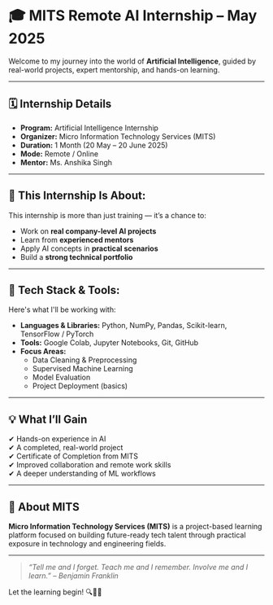 # 🎓 MITS Remote AI Internship – May 2025

Welcome to my journey into the world of **Artificial Intelligence**, guided by real-world projects, expert mentorship, and hands-on learning.

---

## 🗓️ Internship Details

- **Program:** Artificial Intelligence Internship  
- **Organizer:** Micro Information Technology Services (MITS)  
- **Duration:** 1 Month (20 May – 20 June 2025)  
- **Mode:** Remote / Online  
- **Mentor:** Ms. Anshika Singh
<!--
- **Location:** Mullana Town, Ambala, Haryana – 133203  
- **Reg. No:** UDYAM-HR-01-0051115
-->
---

## 🚀  This Internship Is About:

This internship is more than just training — it’s a chance to:
- Work on **real company-level AI projects**
- Learn from **experienced mentors**
- Apply AI concepts in **practical scenarios**
- Build a **strong technical portfolio**

---

## 🧰 Tech Stack & Tools: 

Here's what I'll be working with:

- **Languages & Libraries:** Python, NumPy, Pandas, Scikit-learn, TensorFlow / PyTorch  
- **Tools:** Google Colab, Jupyter Notebooks, Git, GitHub  
- **Focus Areas:**  
  - Data Cleaning & Preprocessing  
  - Supervised Machine Learning  
  - Model Evaluation  
  - Project Deployment (basics)

---

## 💡 What I’ll Gain

✔ Hands-on experience in AI  
✔ A completed, real-world project  
✔ Certificate of Completion from MITS  
✔ Improved collaboration and remote work skills  
✔ A deeper understanding of ML workflows

---

## 📌 About MITS

**Micro Information Technology Services (MITS)** is a project-based learning platform focused on building future-ready tech talent through practical exposure in technology and engineering fields.

---

> _“Tell me and I forget. Teach me and I remember. Involve me and I learn.” – Benjamin Franklin_

Let the learning begin! 🔍🤖✨
